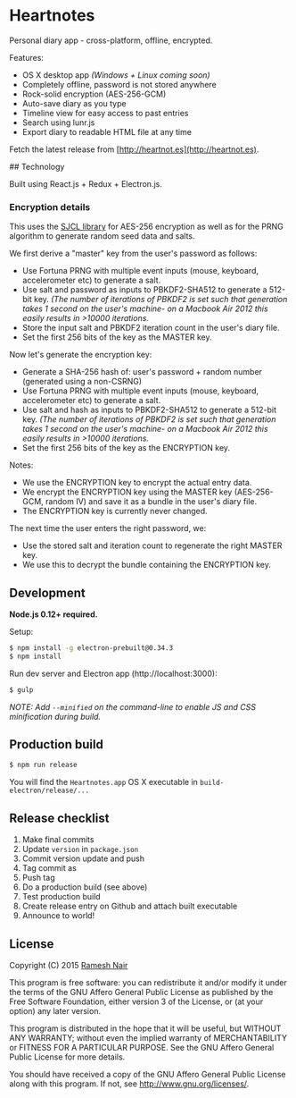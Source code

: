 # Heartnotes

Personal diary app - cross-platform, offline, encrypted.

Features:

* OS X desktop app _(Windows + Linux coming soon)_
* Completely offline, password is not stored anywhere
* Rock-solid encryption (AES-256-GCM)
* Auto-save diary as you type
* Timeline view for easy access to past entries
* Search using lunr.js
* Export diary to readable HTML file at any time

Fetch the latest release from [http://heartnot.es](http://heartnot.es).

## Technology

Built using React.js + Redux + Electron.js.

### Encryption details

This uses the [SJCL library](https://crypto.stanford.edu/sjcl/) for AES-256 
encryption as well as for the PRNG algorithm to generate random seed data and 
salts.

We first derive a "master" key from the user's password as follows:

* Use Fortuna PRNG with multiple event inputs (mouse, keyboard, accelerometer etc) to generate a salt.
* Use salt and password as inputs to PBKDF2-SHA512 to generate a 512-bit key. _(The number of iterations of PBKDF2 is set such that generation takes 1 second on the user's machine- on a Macbook Air 2012 this easily results in >10000 iterations._
* Store the input salt and PBKDF2 iteration count in the user's diary file.
* Set the first 256 bits of the key as the MASTER key.

Now let's generate the encryption key:

* Generate a SHA-256 hash of: user's password + random number (generated using a non-CSRNG)
* Use Fortuna PRNG with multiple event inputs (mouse, keyboard, accelerometer etc) to generate a salt.
* Use salt and hash as inputs to PBKDF2-SHA512 to generate a 512-bit key. _(The number of iterations of PBKDF2 is set such that generation takes 1 second on the user's machine- on a Macbook Air 2012 this easily results in >10000 iterations._
* Set the first 256 bits of the key as the ENCRYPTION key.

Notes:

* We use the ENCRYPTION key to encrypt the actual entry data. 
* We encrypt the ENCRYPTION key using the MASTER key (AES-256-GCM, random IV) and save it as a bundle in the user's diary file.
* The ENCRYPTION key is currently never changed. 

The next time the user enters the right password, we:

* Use the stored salt and iteration count to regenerate the right MASTER key. 
* We use this to decrypt the bundle containing the ENCRYPTION key.


## Development

**Node.js 0.12+ required.**

Setup:

```bash
$ npm install -g electron-prebuilt@0.34.3
$ npm install
```

Run dev server and Electron app (http://localhost:3000):

```bash
$ gulp
```

_NOTE: Add `--minified` on the command-line to enable JS and CSS minification during build._



## Production build

```bash
$ npm run release
```

You will find the `Heartnotes.app` OS X executable in `build-electron/release/...`


## Release checklist

1. Make final commits
2. Update `version` in `package.json`
3. Commit version update and push
4. Tag commit as <version>
5. Push tag
6. Do a production build (see above)
7. Test production build
8. Create release entry on Github and attach built executable
9. Announce to world!



## License

Copyright (C) 2015 [Ramesh Nair](https://hiddentao.com)

This program is free software: you can redistribute it and/or modify
it under the terms of the GNU Affero General Public License as
published by the Free Software Foundation, either version 3 of the
License, or (at your option) any later version.

This program is distributed in the hope that it will be useful,
but WITHOUT ANY WARRANTY; without even the implied warranty of
MERCHANTABILITY or FITNESS FOR A PARTICULAR PURPOSE.  See the
GNU Affero General Public License for more details.

You should have received a copy of the GNU Affero General Public License
along with this program.  If not, see <http://www.gnu.org/licenses/>.


